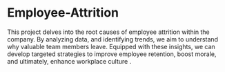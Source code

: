 # Employee-Attrition
This project delves into the root causes of employee attrition within the company. By analyzing data, and identifying trends, we aim to understand why valuable team members leave. Equipped with these insights, we can develop targeted strategies to improve employee retention, boost morale, and ultimately, enhance workplace culture .
